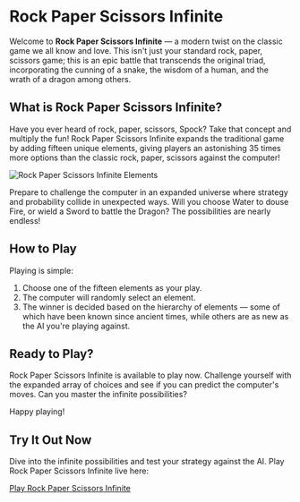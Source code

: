 # Rock Paper Scissors Infinite

Welcome to **Rock Paper Scissors Infinite** — a modern twist on the classic game we all know and love. This isn't just your standard rock, paper, scissors game; this is an epic battle that transcends the original triad, incorporating the cunning of a snake, the wisdom of a human, and the wrath of a dragon among others. 

## What is Rock Paper Scissors Infinite?

Have you ever heard of rock, paper, scissors, Spock? Take that concept and multiply the fun! Rock Paper Scissors Infinite expands the traditional game by adding fifteen unique elements, giving players an astonishing 35 times more options than the classic rock, paper, scissors against the computer!

![Rock Paper Scissors Infinite Elements](https://i0.wp.com/cjleo.com/wp-content/uploads/2020/05/rps15_lovelace.jpg?resize=658%2C668&ssl=1)

Prepare to challenge the computer in an expanded universe where strategy and probability collide in unexpected ways. Will you choose Water to douse Fire, or wield a Sword to battle the Dragon? The possibilities are nearly endless!

## How to Play

Playing is simple:

1. Choose one of the fifteen elements as your play.
2. The computer will randomly select an element.
3. The winner is decided based on the hierarchy of elements — some of which have been known since ancient times, while others are as new as the AI you're playing against.

## Ready to Play?

Rock Paper Scissors Infinite is available to play now. Challenge yourself with the expanded array of choices and see if you can predict the computer's moves. Can you master the infinite possibilities?

Happy playing!

## Try It Out Now

Dive into the infinite possibilities and test your strategy against the AI. Play Rock Paper Scissors Infinite live here:

[Play Rock Paper Scissors Infinite](https://miaharmon.github.io/Rock-Paper-Scissors/)
